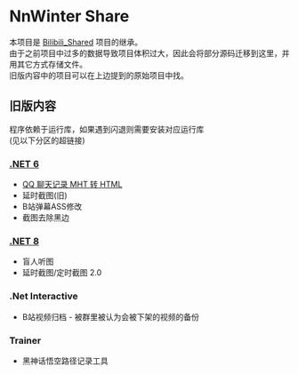 # NnWinter Share

本项目是 [Bilibili_Shared](https://github.com/NnWinter/Bilibili_Shared) 项目的继承。<br/>
由于之前项目中过多的数据导致项目体积过大，因此会将部分源码迁移到这里，并用其它方式存储文件。<br/>
旧版内容中的项目可以在上边提到的原始项目中找。

## 旧版内容

程序依赖于运行库，如果遇到闪退则需要安装对应运行库<br />
(见以下分区的超链接)

### [.NET 6](https://dotnet.microsoft.com/zh-cn/download/dotnet/6.0/runtime)

- [QQ 聊天记录 MHT 转 HTML](https://github.com/NnWinter/QQ_Mht_Message_To_Html)  
- 延时截图(旧)
- B站弹幕ASS修改 
- 截图去除黑边

### [.NET 8](https://dotnet.microsoft.com/zh-cn/download/dotnet/8.0/runtime)

- 盲人听图  
- 延时截图/定时截图 2.0 

### .Net Interactive

- B站视频归档 - 被群里被认为会被下架的视频的备份

### Trainer

- 黑神话悟空路径记录工具

